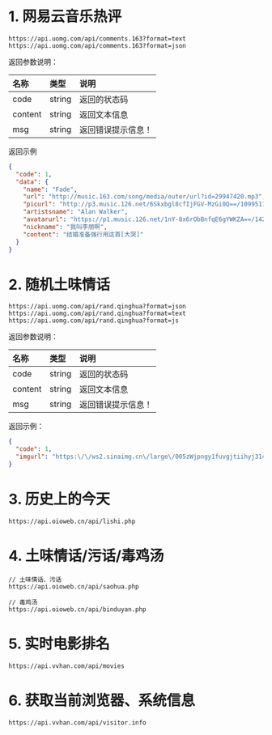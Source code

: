 # 1. 网易云音乐热评

```
https://api.uomg.com/api/comments.163?format=text
https://api.uomg.com/api/comments.163?format=json
```

返回参数说明：

| 名称    | 类型   | 说明               |
| :------ | :----- | :----------------- |
| code    | string | 返回的状态码       |
| content | string | 返回文本信息       |
| msg     | string | 返回错误提示信息！ |

返回示例

``` json
{
  "code": 1,
  "data": {
    "name": "Fade",
    "url": "http://music.163.com/song/media/outer/url?id=29947420.mp3",
    "picurl": "http://p3.music.126.net/6Skxbgl8cfIjFGV-MzGi0Q==/109951163787691327.jpg",
    "artistsname": "Alan Walker",
    "avatarurl": "https://p1.music.126.net/1nY-8x6rObBnfqE6gYWKZA==/1424967077706667.jpg",
    "nickname": "我叫李朋啊",
    "content": "结婚准备强行用这首[大哭]"
  }
}
```



# 2. 随机土味情话

``` 
https://api.uomg.com/api/rand.qinghua?format=json
https://api.uomg.com/api/rand.qinghua?format=text
https://api.uomg.com/api/rand.qinghua?format=js
```

返回参数说明：

| 名称    | 类型   | 说明               |
| :------ | :----- | :----------------- |
| code    | string | 返回的状态码       |
| content | string | 返回文本信息       |
| msg     | string | 返回错误提示信息！ |

返回示例：

```json
{
  "code": 1,
  "imgurl": "https:\/\/ws2.sinaimg.cn\/large\/005zWjpngy1fuvgjtiihyj31400p0ajp.jpg"
}
```



# 3. 历史上的今天

``` 
https://api.oioweb.cn/api/lishi.php
```

# 4. 土味情话/污话/毒鸡汤

``` 
// 土味情话、污话
https://api.oioweb.cn/api/saohua.php

// 毒鸡汤
https://api.oioweb.cn/api/binduyan.php
```

# 5. 实时电影排名

``` 
https://api.vvhan.com/api/movies
```

# 6. 获取当前浏览器、系统信息

``` 
https://api.vvhan.com/api/visitor.info
```

